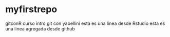 # myfirstrepo
gitconR curso intro git con yabellini
esta es una linea desde Rstudio
esta es una linea agregada desde github
